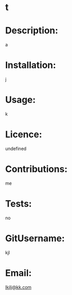 # t
# Description: 
a

# Installation:
j

# Usage:
k

# Licence:
undefined

# Contributions:
me

# Tests:
no

# GitUsername:
kjl

# Email:
lkjlj@kk.com
